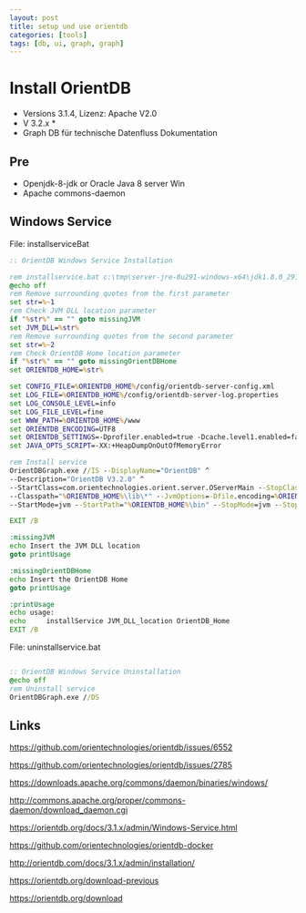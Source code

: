 ```yaml
---
layout: post
title: setup und use orientdb 
categories: [tools]
tags: [db, ui, graph, graph]
--- 
```


# Install OrientDB

* Versions 3.1.4, Lizenz: Apache V2.0 
* V 3.2.x *
* Graph DB für technische Datenfluss Dokumentation

## Pre

* Openjdk-8-jdk or Oracle Java 8 server Win
* Apache commons-daemon 

## Windows Service

File: installserviceBat

```bat
:: OrientDB Windows Service Installation

rem installservice.bat c:\tmp\server-jre-8u291-windows-x64\jdk1.8.0_291\jre\bin\server\jvm.dll c:\tmp\orientdb-3.2.0
@echo off
rem Remove surrounding quotes from the first parameter
set str=%~1
rem Check JVM DLL location parameter
if "%str%" == "" goto missingJVM
set JVM_DLL=%str%
rem Remove surrounding quotes from the second parameter
set str=%~2
rem Check OrientDB Home location parameter
if "%str%" == "" goto missingOrientDBHome
set ORIENTDB_HOME=%str%

set CONFIG_FILE=%ORIENTDB_HOME%/config/orientdb-server-config.xml
set LOG_FILE=%ORIENTDB_HOME%/config/orientdb-server-log.properties
set LOG_CONSOLE_LEVEL=info
set LOG_FILE_LEVEL=fine
set WWW_PATH=%ORIENTDB_HOME%/www
set ORIENTDB_ENCODING=UTF8
set ORIENTDB_SETTINGS=-Dprofiler.enabled=true -Dcache.level1.enabled=false -Dcache.level2.strategy=1
set JAVA_OPTS_SCRIPT=-XX:+HeapDumpOnOutOfMemoryError

rem Install service
OrientDBGraph.exe //IS --DisplayName="OrientDB" ^
--Description="OrientDB V3.2.0" ^
--StartClass=com.orientechnologies.orient.server.OServerMain --StopClass=com.orientechnologies.orient.server.OServerShutdownMain --StopParams=-p ++StopParams=p ^
--Classpath="%ORIENTDB_HOME%\lib\*" --JvmOptions=-Dfile.encoding=%ORIENTDB_ENCODING%;-Djava.util.logging.config.file="%LOG_FILE%";-Dorientdb.config.file="%CONFIG_FILE%";-Dorientdb.www.path="%WWW_PATH%";-Dlog.console.level=%LOG_CONSOLE_LEVEL%;-Dlog.file.level=%LOG_FILE_LEVEL%;-Dorientdb.build.number="@BUILD@";-DORIENTDB_HOME="%ORIENTDB_HOME%" ^
--StartMode=jvm --StartPath="%ORIENTDB_HOME%\bin" --StopMode=jvm --StopPath="%ORIENTDB_HOME%\bin" --Jvm="%JVM_DLL%" --LogPath="%ORIENTDB_HOME%\log" --Startup=auto

EXIT /B

:missingJVM
echo Insert the JVM DLL location
goto printUsage

:missingOrientDBHome
echo Insert the OrientDB Home
goto printUsage

:printUsage
echo usage:
echo     installService JVM_DLL_location OrientDB_Home
EXIT /B
```

File: uninstallservice.bat

```bat

:: OrientDB Windows Service Uninstallation
@echo off
rem Uninstall service
OrientDBGraph.exe //DS
```

## Links

<https://github.com/orientechnologies/orientdb/issues/6552>

<https://github.com/orientechnologies/orientdb/issues/2785>

<https://downloads.apache.org/commons/daemon/binaries/windows/>

<http://commons.apache.org/proper/commons-daemon/download_daemon.cgi>

<https://orientdb.org/docs/3.1.x/admin/Windows-Service.html>

<https://github.com/orientechnologies/orientdb-docker>

<http://orientdb.com/docs/3.1.x/admin/installation/>

<https://orientdb.org/download-previous>

<https://orientdb.org/download>
